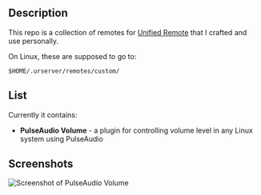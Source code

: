 ## Description

This repo is a collection of remotes for [Unified Remote](https://www.unifiedremote.com/) that I crafted and use personally.

On Linux, these are supposed to go to:

```$HOME/.urserver/remotes/custom/```

## List

Currently it contains:

- **PulseAudio Volume** - a plugin for controlling volume level in any Linux system using PulseAudio

## Screenshots

![Screenshot of PulseAudio Volume](https://raw.githubusercontent.com/hardpenguin/ur_remotes/master/screen_pulseaudio.png)